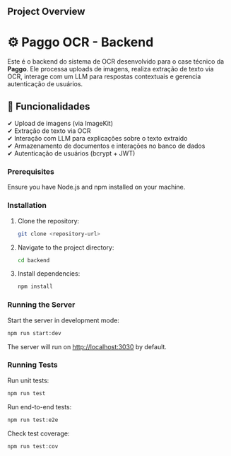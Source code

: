 ## Project Overview

# ⚙️ Paggo OCR - Backend  
Este é o backend do sistema de OCR desenvolvido para o case técnico da **Paggo**. Ele processa uploads de imagens, realiza extração de texto via OCR, interage com um LLM para respostas contextuais e gerencia autenticação de usuários.  

## 🚀 Funcionalidades  
✔ Upload de imagens (via ImageKit)  
✔ Extração de texto via OCR  
✔ Interação com LLM para explicações sobre o texto extraído  
✔ Armazenamento de documentos e interações no banco de dados  
✔ Autenticação de usuários (bcrypt + JWT) 


### Prerequisites

Ensure you have Node.js and npm installed on your machine.

### Installation

1. Clone the repository:
   ```bash
   git clone <repository-url>
   ```

2. Navigate to the project directory:
   ```bash
   cd backend
   ```

3. Install dependencies:
   ```bash
   npm install
   ```

### Running the Server

Start the server in development mode:
```bash
npm run start:dev
```

The server will run on [http://localhost:3030](http://localhost:3030) by default.

### Running Tests

Run unit tests:
```bash
npm run test
```

Run end-to-end tests:
```bash
npm run test:e2e
```

Check test coverage:
```bash
npm run test:cov
```
